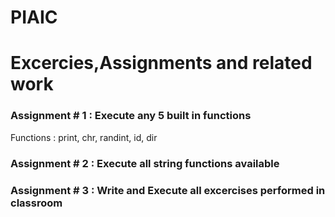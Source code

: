 # PIAIC
Excercies,Assignments and related work
======================================

### Assignment # 1 : Execute any 5 built in functions
Functions : print, chr, randint, id, dir

### Assignment # 2 : Execute all string functions available

### Assignment # 3 : Write and Execute all excercises performed in classroom




